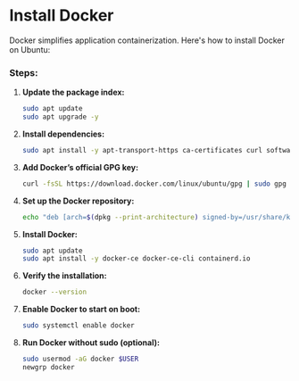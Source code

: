 # Install Docker

Docker simplifies application containerization. Here's how to install Docker on Ubuntu:

### Steps:

1. **Update the package index:**
    
    ```bash
    sudo apt update
    sudo apt upgrade -y
    ```
    
2. **Install dependencies:**
    
    ```bash
    sudo apt install -y apt-transport-https ca-certificates curl software-properties-common
    ```
    
3. **Add Docker’s official GPG key:**
    
    ```bash
    curl -fsSL https://download.docker.com/linux/ubuntu/gpg | sudo gpg --dearmor -o /usr/share/keyrings/docker-archive-keyring.gpg
    ```
    
4. **Set up the Docker repository:**
    
    ```bash
    echo "deb [arch=$(dpkg --print-architecture) signed-by=/usr/share/keyrings/docker-archive-keyring.gpg] https://download.docker.com/linux/ubuntu $(lsb_release -cs) stable" | sudo tee /etc/apt/sources.list.d/docker.list > /dev/null
    ```
    
5. **Install Docker:**
    
    ```bash
    sudo apt update
    sudo apt install -y docker-ce docker-ce-cli containerd.io
    ```
    
6. **Verify the installation:**
    
    ```bash
    docker --version
    ```
    
7. **Enable Docker to start on boot:**
    
    ```bash
    sudo systemctl enable docker
    ```
    
8. **Run Docker without sudo (optional):**
    
    ```bash
    sudo usermod -aG docker $USER
    newgrp docker
    ```
